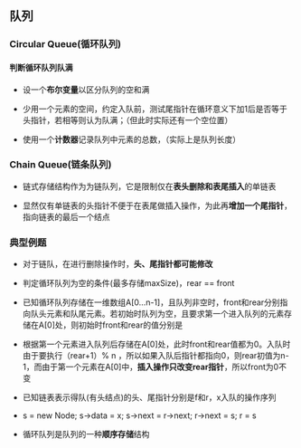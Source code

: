 ## 队列 

### Circular Queue(循环队列)

#### 判断循环队列队满

- 设一个**布尔变量**以区分队列的空和满

- 少用一个元素的空间，约定入队前，测试尾指针在循环意义下加1后是否等于头指针，若相等则认为队满；（但此时实际还有一个空位置）

- 使用一个**计数器**记录队列中元素的总数，（实际上是队列长度）

### Chain Queue(链条队列)

- 链式存储结构作为为链队列，它是限制仅在**表头删除和表尾插入**的单链表

- 显然仅有单链表的头指针不便于在表尾做插入操作，为此再**增加一个尾指针**，指向链表的最后一个结点

### 典型例题

- 对于链队，在进行删除操作时，**头、尾指针都可能修改**

- 判定循环队列为空的条件(最多存储maxSize)，rear == front

- 已知循环队列存储在一维数组A[0…n-1]，且队列非空时，front和rear分别指向队头元素和队尾元素。若初始时队列为空，且要求第一个进入队列的元素存储在A[0]处，则初始时front和rear的值分别是

- 根据第一个元素进入队列后存储在A[0]处，此时front和rear值都为0。入队时由于要执行（rear+1）% n ，所以如果入队后指针都指向0，则rear初值为n-1，而由于第一个元素在A[0]中，**插入操作只改变rear指针**，所以front为0不变

- 已知链表表示得队(有头结点)的头、尾指针分别是f和r，x入队的操作序列
- s = new Node; s->data = x; s->next = r->next; r->next = s; r = s 

- 循环队列是队列的一种**顺序存储**结构